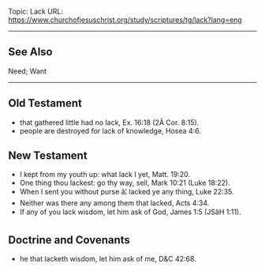 Topic: Lack
URL: https://www.churchofjesuschrist.org/study/scriptures/tg/lack?lang=eng

---

## See Also

Need; Want

---

## Old Testament

- that gathered little had no lack, Ex. 16:18 (2Â Cor. 8:15).
- people are destroyed for lack of knowledge, Hosea 4:6.

## New Testament

- I kept from my youth up: what lack I yet, Matt. 19:20.
- One thing thou lackest: go thy way, sell, Mark 10:21 (Luke 18:22).
- When I sent you without purse â¦ lacked ye any thing, Luke 22:35.
- Neither was there any among them that lacked, Acts 4:34.
- If any of you lack wisdom, let him ask of God, James 1:5 (JSâH 1:11).

## Doctrine and Covenants

- he that lacketh wisdom, let him ask of me, D&C 42:68.

